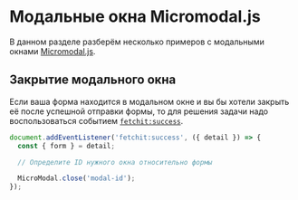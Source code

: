 # Модальные окна Micromodal.js

В данном разделе разберём несколько примеров с модальными окнами [Micromodal.js](https://micromodal.vercel.app/).

## Закрытие модального окна

Если ваша форма находится в модальном окне и вы бы хотели закрыть её после успешной отправки формы, то для решения задачи надо воспользоваться событием [`fetchit:success`](/components/fetchit/frontend/events#fetchitsuccess).

```js
document.addEventListener('fetchit:success', ({ detail }) => {
  const { form } = detail;

  // Определите ID нужного окна относительно формы

  MicroModal.close('modal-id');
});
```
